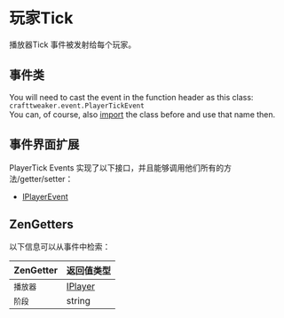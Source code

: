 # 玩家Tick

播放器Tick 事件被发射给每个玩家。

## 事件类

You will need to cast the event in the function header as this class:  
`crafttweaker.event.PlayerTickEvent`  
You can, of course, also [import](/AdvancedFunctions/Import/) the class before and use that name then.

## 事件界面扩展

PlayerTick Events 实现了以下接口，并且能够调用他们所有的方法/getter/setter：

- [IPlayerEvent](/Vanilla/Events/Events/IPlayerEvent/)

## ZenGetters

以下信息可以从事件中检索：

| ZenGetter | 返回值类型                                |
| --------- | ------------------------------------ |
| `播放器`     | [IPlayer](/Vanilla/Players/IPlayer/) |
| `阶段`      | string                               |